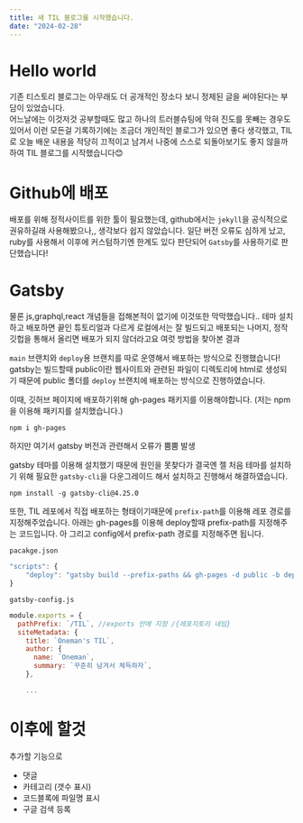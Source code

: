 ```yaml
---
title: 새 TIL 블로그를 시작했습니다.
date: "2024-02-28"
---
```

# Hello world

기존 티스토리 블로그는 아무래도 더 공개적인 장소다 보니 정제된 글을 써야된다는 부담이 있었습니다.  
어느날에는 이것저것 공부할때도 많고 하나의 트러블슈팅에 막혀 진도를 못빼는 경우도 있어서 이런 모든걸 기록하기에는
조금더 개인적인 블로그가 있으면 좋다 생각했고, TIL로 오늘 배운 내용을 적당히 끄적이고 남겨서 나중에 스스로 되돌아보기도 좋지 않을까 하여 TIL 블로그를 시작했습니다😊 

# Github에 배포
배포를 위해 정적사이트를 위한 툴이 필요했는데, github에서는 `jekyll`을 공식적으로 권유하길래 사용해봤으나,, 생각보다 쉽지 않았습니다. 일단 버전 오류도 심하게 났고, ruby를 사용해서 이후에 커스텀하기엔 한계도 있다 판단되어 `Gatsby`를 사용하기로 판단했습니다!

# Gatsby
물론 js,graphql,react 개념들을 접해본적이 없기에 이것또한 막막했습니다.. 테마 설치하고 배포하면 끝인 튜토리얼과 다르게 로컬에서는 잘 빌드되고 배포되는 나머지, 정작 깃헙을 통해서 올리면 배포가 되지 않더라고요 여럿 방법을 찾아본 결과

`main` 브랜치와 `deploy`용 브랜치를 따로 운영해서 배포하는 방식으로 진행했습니다! gatsby는 빌드할때 public이란 웹사이트와 관련된 파일이 디렉토리에 html로 생성되기 때문에 public 폴더를 `deploy` 브랜치에 배포하는 방식으로 진행하였습니다.

이때, 깃허브 페이지에 배포하기위해 gh-pages 패키지를 이용해야합니다. (저는 npm을 이용해 패키지를 설치했습니다.)
```
npm i gh-pages
```
하지만 여기서 gatsby 버전과 관련해서 오류가 뿜뿜 발생

gatsby 테마를 이용해 설치했기 때문에 원인을 못찾다가 결국엔 젤 처음 테마를 설치하기 위해 필요한 `gatsby-cli`을 다운그레이드 해서 설치하고 진행해서 해결하였습니다.
```
npm install -g gatsby-cli@4.25.0
```
또한, TIL 레포에서 직접 배포하는 형태이기때문에 `prefix-path`를 이용해 레포 경로를 지정해주었습니다. 아래는 gh-pages를 이용해 deploy할때 prefix-path를 지정해주는 코드입니다. 아 그리고 config에서 prefix-path 경로를 지정해주면 됩니다.

`pacakge.json`
```js
"scripts": {
    "deploy": "gatsby build --prefix-paths && gh-pages -d public -b deploy" //브랜치 네임이 "deploy" 일때, -b {브랜치명}
}
```
`gatsby-config.js`
```js
module.exports = {
  pathPrefix: `/TIL`, //exports 안에 지정 /{레포지토리 네임}
  siteMetadata: {
    title: `Oneman's TIL`,
    author: {
      name: `Oneman`,
      summary: `꾸준히 남겨서 체득하자`,
    },

    ...
```

# 이후에 할것
추가할 기능으로 
- 댓글
- 카테고리 (갯수 표시)
- 코드블록에 파일명 표시
- 구글 검색 등록